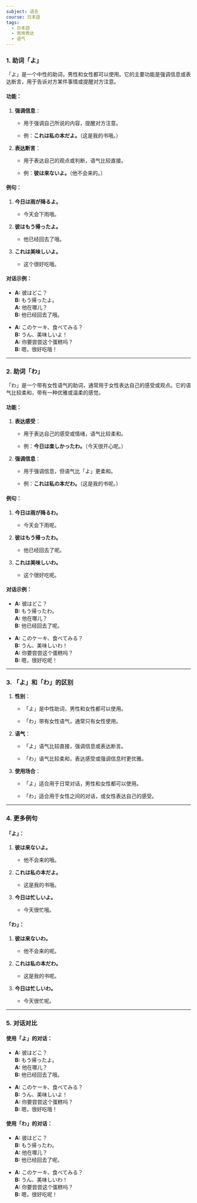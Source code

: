 ```yaml
---
subject: 语言
course: 日本語
tags:
  - 日本語
  - 常用表达
  - 语气
---
```

### 1. **助词「よ」**

「よ」是一个中性的助词，男性和女性都可以使用。它的主要功能是强调信息或表达断言，用于告诉对方某件事情或提醒对方注意。

#### 功能：

1. **强调信息**：
    
    - 用于强调自己所说的内容，提醒对方注意。
        
    - 例：**これは私の本だよ。**（这是我的书哦。）
        
2. **表达断言**：
    
    - 用于表达自己的观点或判断，语气比较直接。
        
    - 例：**彼は来ないよ。**（他不会来的。）
        

#### 例句：

1. **今日は雨が降るよ。**
    
    - 今天会下雨哦。
        
2. **彼はもう帰ったよ。**
    
    - 他已经回去了哦。
        
3. **これは美味しいよ。**
    
    - 这个很好吃哦。
        

#### 对话示例：

- **A:** 彼はどこ？  
    **B:** もう帰ったよ。  
    **A:** 他在哪儿？  
    **B:** 他已经回去了哦。
    
- **A:** このケーキ、食べてみる？  
    **B:** うん、美味しいよ！  
    **A:** 你要尝尝这个蛋糕吗？  
    **B:** 嗯，很好吃哦！
    

---

### 2. **助词「わ」**

「わ」是一个带有女性语气的助词，通常用于女性表达自己的感受或观点。它的语气比较柔和，带有一种优雅或温柔的感觉。

#### 功能：

1. **表达感受**：
    
    - 用于表达自己的感受或情绪，语气比较柔和。
        
    - 例：**今日は楽しかったわ。**（今天很开心呢。）
        
2. **强调信息**：
    
    - 用于强调信息，但语气比「よ」更柔和。
        
    - 例：**これは私の本だわ。**（这是我的书呢。）
        

#### 例句：

1. **今日は雨が降るわ。**
    
    - 今天会下雨呢。
        
2. **彼はもう帰ったわ。**
    
    - 他已经回去了呢。
        
3. **これは美味しいわ。**
    
    - 这个很好吃呢。
        

#### 对话示例：

- **A:** 彼はどこ？  
    **B:** もう帰ったわ。  
    **A:** 他在哪儿？  
    **B:** 他已经回去了呢。
    
- **A:** このケーキ、食べてみる？  
    **B:** うん、美味しいわ！  
    **A:** 你要尝尝这个蛋糕吗？  
    **B:** 嗯，很好吃呢！
    

---

### 3. **「よ」和「わ」的区别**

1. **性别**：
    
    - 「よ」是中性助词，男性和女性都可以使用。
        
    - 「わ」带有女性语气，通常只有女性使用。
        
2. **语气**：
    
    - 「よ」语气比较直接，强调信息或表达断言。
        
    - 「わ」语气比较柔和，表达感受或强调信息时更优雅。
        
3. **使用场合**：
    
    - 「よ」适合用于日常对话，男性和女性都可以使用。
        
    - 「わ」适合用于女性之间的对话，或女性表达自己的感受。
        

---

### 4. **更多例句**

#### 「よ」：

1. **彼は来ないよ。**
    
    - 他不会来的哦。
        
2. **これは私の本だよ。**
    
    - 这是我的书哦。
        
3. **今日は忙しいよ。**
    
    - 今天很忙哦。
        

#### 「わ」：

1. **彼は来ないわ。**
    
    - 他不会来的呢。
        
2. **これは私の本だわ。**
    
    - 这是我的书呢。
        
3. **今日は忙しいわ。**
    
    - 今天很忙呢。
        

---

### 5. **对话对比**

#### 使用「よ」的对话：

- **A:** 彼はどこ？  
    **B:** もう帰ったよ。  
    **A:** 他在哪儿？  
    **B:** 他已经回去了哦。
    
- **A:** このケーキ、食べてみる？  
    **B:** うん、美味しいよ！  
    **A:** 你要尝尝这个蛋糕吗？  
    **B:** 嗯，很好吃哦！
    

#### 使用「わ」的对话：

- **A:** 彼はどこ？  
    **B:** もう帰ったわ。  
    **A:** 他在哪儿？  
    **B:** 他已经回去了呢。
    
- **A:** このケーキ、食べてみる？  
    **B:** うん、美味しいわ！  
    **A:** 你要尝尝这个蛋糕吗？  
    **B:** 嗯，很好吃呢！